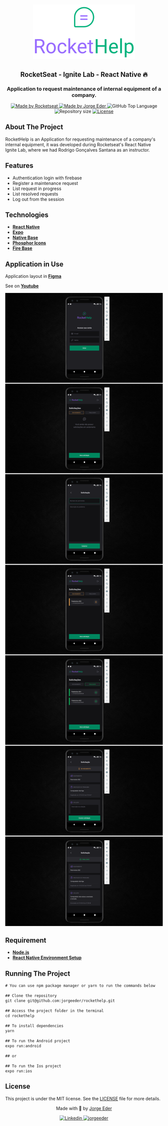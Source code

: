 <div>
  <h1 align="center"> 
    <img alt="rockethelp" src="./src/assets/logo_primary.svg">
  </h1>
  <h2 align="center"> 
    RocketSeat - Ignite Lab - React Native 🔥
  </h2>
  <h3 align="center"> 
    Application to request maintenance of internal equipment of a company.
  </h3>

  <p align="center">
    <a href="https://rocketseat.com.br">
      <img alt="Made by Rocketseat" src="https://img.shields.io/badge/made%20by-Rocketseat-blueviolet?style=plastic">
    </a>
    <a href="https://github.com/jorgeeder"> 
      <img alt="Made by Jorge Eder" src="https://img.shields.io/badge/solved%20by-Jorge%20Eder-blueviolet?style=plastic">
    </a>
    <img alt="GitHub Top Language" src="https://img.shields.io/github/languages/top/jorgeeder/rockethelp?color=blue&style=plastic">
    <img alt="Repository size" src="https://img.shields.io/github/repo-size/jorgeeder/rockethelp?style=plastic"/>
    <a href="https://opensource.org/licenses/MIT">
      <img alt="License" src="https://img.shields.io/badge/license-MIT-brightgreen?style=plastic">
    </a>
  </p>
</div>

## About The Project

RocketHelp is an Application for requesting maintenance of a company's internal equipment, it was developed during Rocketseat's React Native Ignite Lab, where we had Rodrigo Gonçalves Santana as an instructor.


## Features

- Authentication login with firebase
- Register a maintenance request
- List request in progress
- List resolved requests
- Log out from the session 


## Technologies

-   **[React Native](https://reactnative.dev/)**
-   **[Expo](https://expo.dev/)**
-   **[Native Base](https://nativebase.io/)**
-   **[Phosphor Icons](https://phosphoricons.com/)**
-   **[Fire Base](https://firebase.google.com/)**



## Application in Use

Application layout in  **[Figma](https://www.figma.com/file/M2jZ09bh1QIkrVlw73sAwh/Rocket-Help---Ignite-Lab-(Community)?node-id=37%3A6)**

See on  **[Youtube](https://youtu.be/npJlyd9Vgco)**

![login](./docImages/login.png)
![home](./docImages/home.png)
![newRequest](./docImages/newRequest.png)
![inProgress](./docImages/inProgress.png)
![finalized](./docImages/finalized.png)
![inProgressDetails](./docImages/inProgressDetails.png)
![finalizedDetails](./docImages/finalizedDetails.png)


## Requirement

-   **[Node.js](https://nodejs.org/)**
-   **[React Native Environment Setup](https://nodejs.org/)**

## Running The Project

```
# You can use npm package manager or yarn to run the commands below

## Clone the repository
git clone git@github.com:jorgeeder/rockethelp.git

## Access the project folder in the terminal
cd rockethelp

## To install dependencies
yarn

## To run the Android project
expo run:android 

## or

## To run the Ios project
expo run:ios
```
## License

This project is under the MIT license. See the [LICENSE](/LICENSE) file for more details.


<div align="center">
  <p> Made with 💜 by <a href="https://github.com/jorgeeder">Jorge Eder</a> </p>
  <p>
    <a href="https://www.linkedin.com/in/jorgeeder/">
      <img alt="Linkedin" src="https://img.shields.io/badge/-Jorge%20Eder-blue?style=plastic&logo=linkedin&link=https://www.linkedin.com/in/jorgeeder/">
    </a>
    <a href = "mailto:jorgeeder.dev@gmail.com">
      <img alt="jorgeeder" src="https://img.shields.io/badge/-jorgeeder.dev@gmail.com-ff512f?style=plastic&logo=Gmail&logoColor=white&link=mailto:jorgeeder.dev@gmail.com">
    </a>
  </p>
</div>